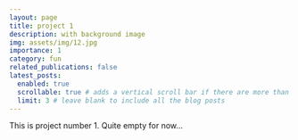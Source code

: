 ```yaml
---
layout: page
title: project 1
description: with background image
img: assets/img/12.jpg
importance: 1
category: fun
related_publications: false
latest_posts:
  enabled: true
  scrollable: true # adds a vertical scroll bar if there are more than 3 new posts items
  limit: 3 # leave blank to include all the blog posts
---
```


This is project number 1. Quite empty for now...
